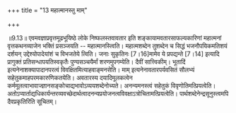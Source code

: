 +++
title = "13 महात्मानस्तु माम्"

+++
  
  
॥9.13॥ एवमवज्ञाप्रवृत्तमूढभूयिष्ठे लोके निष्फलस्तवावतार इति
शङ्कायामवतारसाफल्यकारिणां महात्मनां वृत्तकथनव्याजेन भक्तिं प्रसञ्जयति --
महात्मानस्त्विति। महात्मशब्देन तुशब्देन च सिद्धं भजनौपयिकमतिशयं दर्शयन्
उद्देश्योपादेयांशं च विभजतेये त्विति। जनाः सुकृतिनः \[7।16\]मामेव ये
प्रपद्यन्ते \[7।14\] इत्यादि प्रागुक्तं प्रतिसन्धापयतिस्वकृतैः
पुण्यसञ्चयैर्मां शरणमुपगम्येति। दैवीं सात्त्विकीम्। भूतादिं
इत्यनेनाशक्यापादानपरत्वं विवक्षितमित्याहवाङ्मनसेति। माम्
इत्यनेनावतारपर्यवसितं सौलभ्यं सहेतुकमाहपरमकारुणिकतयेति। अवतारस्य
दयादिमूलकत्वेन कर्ममूलत्वाभावाज्ज्ञानसङ्कोचाद्यभावोऽव्ययशब्देनोच्यते।
अनन्यमनस्त्वं सहेतुकं विवृणोतिमत्प्रियत्वेति।
अतोऽप्यार्ताद्यधिकार्यन्तरव्यवच्छेदार्थत्वादनन्यप्रयोजनत्वविवक्षाऽत्रोचितामत्प्रियत्वेति।
पार्थशब्देनेन्द्रसूनुस्त्वमपि दैवप्रकृतिरिति सूचितम्।  
  

